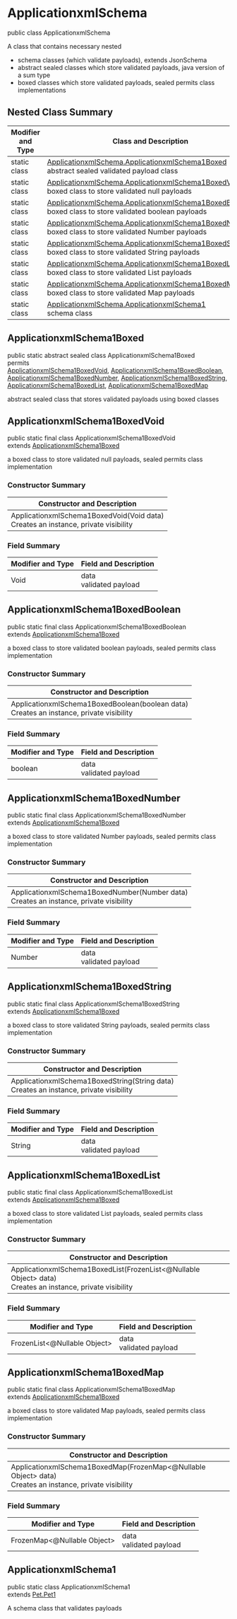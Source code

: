 # ApplicationxmlSchema
public class ApplicationxmlSchema

A class that contains necessary nested
- schema classes (which validate payloads), extends JsonSchema
- abstract sealed classes which store validated payloads, java version of a sum type
- boxed classes which store validated payloads, sealed permits class implementations

## Nested Class Summary
| Modifier and Type | Class and Description |
| ----------------- | ---------------------- |
| static class | [ApplicationxmlSchema.ApplicationxmlSchema1Boxed](#applicationxmlschema1boxed)<br> abstract sealed validated payload class |
| static class | [ApplicationxmlSchema.ApplicationxmlSchema1BoxedVoid](#applicationxmlschema1boxedvoid)<br> boxed class to store validated null payloads |
| static class | [ApplicationxmlSchema.ApplicationxmlSchema1BoxedBoolean](#applicationxmlschema1boxedboolean)<br> boxed class to store validated boolean payloads |
| static class | [ApplicationxmlSchema.ApplicationxmlSchema1BoxedNumber](#applicationxmlschema1boxednumber)<br> boxed class to store validated Number payloads |
| static class | [ApplicationxmlSchema.ApplicationxmlSchema1BoxedString](#applicationxmlschema1boxedstring)<br> boxed class to store validated String payloads |
| static class | [ApplicationxmlSchema.ApplicationxmlSchema1BoxedList](#applicationxmlschema1boxedlist)<br> boxed class to store validated List payloads |
| static class | [ApplicationxmlSchema.ApplicationxmlSchema1BoxedMap](#applicationxmlschema1boxedmap)<br> boxed class to store validated Map payloads |
| static class | [ApplicationxmlSchema.ApplicationxmlSchema1](#applicationxmlschema1)<br> schema class |

## ApplicationxmlSchema1Boxed
public static abstract sealed class ApplicationxmlSchema1Boxed<br>
permits<br>
[ApplicationxmlSchema1BoxedVoid](#applicationxmlschema1boxedvoid),
[ApplicationxmlSchema1BoxedBoolean](#applicationxmlschema1boxedboolean),
[ApplicationxmlSchema1BoxedNumber](#applicationxmlschema1boxednumber),
[ApplicationxmlSchema1BoxedString](#applicationxmlschema1boxedstring),
[ApplicationxmlSchema1BoxedList](#applicationxmlschema1boxedlist),
[ApplicationxmlSchema1BoxedMap](#applicationxmlschema1boxedmap)

abstract sealed class that stores validated payloads using boxed classes

## ApplicationxmlSchema1BoxedVoid
public static final class ApplicationxmlSchema1BoxedVoid<br>
extends [ApplicationxmlSchema1Boxed](#applicationxmlschema1boxed)

a boxed class to store validated null payloads, sealed permits class implementation

### Constructor Summary
| Constructor and Description |
| --------------------------- |
| ApplicationxmlSchema1BoxedVoid(Void data)<br>Creates an instance, private visibility |

### Field Summary
| Modifier and Type | Field and Description |
| ----------------- | ---------------------- |
| Void | data<br>validated payload |

## ApplicationxmlSchema1BoxedBoolean
public static final class ApplicationxmlSchema1BoxedBoolean<br>
extends [ApplicationxmlSchema1Boxed](#applicationxmlschema1boxed)

a boxed class to store validated boolean payloads, sealed permits class implementation

### Constructor Summary
| Constructor and Description |
| --------------------------- |
| ApplicationxmlSchema1BoxedBoolean(boolean data)<br>Creates an instance, private visibility |

### Field Summary
| Modifier and Type | Field and Description |
| ----------------- | ---------------------- |
| boolean | data<br>validated payload |

## ApplicationxmlSchema1BoxedNumber
public static final class ApplicationxmlSchema1BoxedNumber<br>
extends [ApplicationxmlSchema1Boxed](#applicationxmlschema1boxed)

a boxed class to store validated Number payloads, sealed permits class implementation

### Constructor Summary
| Constructor and Description |
| --------------------------- |
| ApplicationxmlSchema1BoxedNumber(Number data)<br>Creates an instance, private visibility |

### Field Summary
| Modifier and Type | Field and Description |
| ----------------- | ---------------------- |
| Number | data<br>validated payload |

## ApplicationxmlSchema1BoxedString
public static final class ApplicationxmlSchema1BoxedString<br>
extends [ApplicationxmlSchema1Boxed](#applicationxmlschema1boxed)

a boxed class to store validated String payloads, sealed permits class implementation

### Constructor Summary
| Constructor and Description |
| --------------------------- |
| ApplicationxmlSchema1BoxedString(String data)<br>Creates an instance, private visibility |

### Field Summary
| Modifier and Type | Field and Description |
| ----------------- | ---------------------- |
| String | data<br>validated payload |

## ApplicationxmlSchema1BoxedList
public static final class ApplicationxmlSchema1BoxedList<br>
extends [ApplicationxmlSchema1Boxed](#applicationxmlschema1boxed)

a boxed class to store validated List payloads, sealed permits class implementation

### Constructor Summary
| Constructor and Description |
| --------------------------- |
| ApplicationxmlSchema1BoxedList(FrozenList<@Nullable Object> data)<br>Creates an instance, private visibility |

### Field Summary
| Modifier and Type | Field and Description |
| ----------------- | ---------------------- |
| FrozenList<@Nullable Object> | data<br>validated payload |

## ApplicationxmlSchema1BoxedMap
public static final class ApplicationxmlSchema1BoxedMap<br>
extends [ApplicationxmlSchema1Boxed](#applicationxmlschema1boxed)

a boxed class to store validated Map payloads, sealed permits class implementation

### Constructor Summary
| Constructor and Description |
| --------------------------- |
| ApplicationxmlSchema1BoxedMap(FrozenMap<@Nullable Object> data)<br>Creates an instance, private visibility |

### Field Summary
| Modifier and Type | Field and Description |
| ----------------- | ---------------------- |
| FrozenMap<@Nullable Object> | data<br>validated payload |

## ApplicationxmlSchema1
public static class ApplicationxmlSchema1<br>
extends [Pet.Pet1](../../../../../../../../components/schemas/Pet.md#pet1)

A schema class that validates payloads
